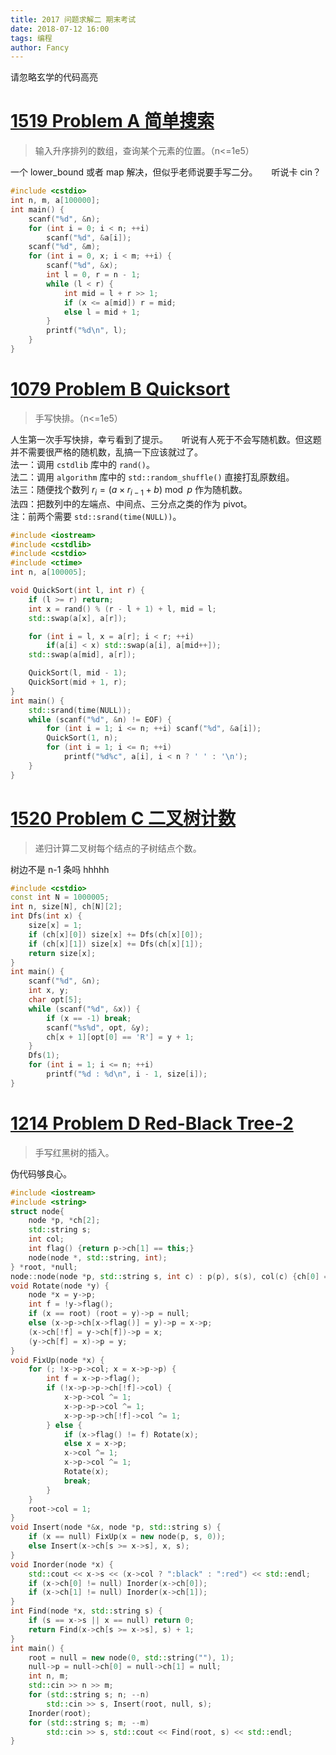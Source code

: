 ```yaml
---
title: 2017 问题求解二 期末考试
date: 2018-07-12 16:00
tags: 编程
author: Fancy
---
```


请忽略玄学的代码高亮

# [1519 Problem A 简单搜索](http://114.212.10.47:8084/problem.php?cid=1039&pid=0)

> 输入升序排列的数组，查询某个元素的位置。（n<=1e5）

一个 lower_bound 或者 map 解决，但似乎老师说要手写二分。
　
听说卡 cin？

```cpp
#include <cstdio>
int n, m, a[100000];
int main() {
    scanf("%d", &n);
    for (int i = 0; i < n; ++i)
        scanf("%d", &a[i]);
    scanf("%d", &m);
    for (int i = 0, x; i < m; ++i) {
        scanf("%d", &x);
        int l = 0, r = n - 1;
        while (l < r) {
            int mid = l + r >> 1;
            if (x <= a[mid]) r = mid;
            else l = mid + 1;
        }
        printf("%d\n", l);
    }
}
```

# [1079 Problem B Quicksort](http://114.212.10.47:8084/problem.php?cid=1039&pid=1)

> 手写快排。（n<=1e5）

人生第一次手写快排，幸亏看到了提示。
　
听说有人死于不会写随机数。但这题并不需要很严格的随机数，乱搞一下应该就过了。  
法一：调用 `cstdlib` 库中的 `rand()`。  
法二：调用 `algorithm` 库中的 `std::random_shuffle()` 直接打乱原数组。  
法三：随便找个数列 $r_i = (a\times r_{i-1} + b)\bmod p$ 作为随机数。  
法四：把数列中的左端点、中间点、三分点之类的作为 pivot。  
注：前两个需要 `std::srand(time(NULL))`。

```cpp
#include <iostream>
#include <cstdlib>
#include <cstdio>
#include <ctime>
int n, a[100005];

void QuickSort(int l, int r) {
    if (l >= r) return;
    int x = rand() % (r - l + 1) + l, mid = l;
    std::swap(a[x], a[r]);

    for (int i = l, x = a[r]; i < r; ++i)
        if(a[i] < x) std::swap(a[i], a[mid++]);
    std::swap(a[mid], a[r]);

    QuickSort(l, mid - 1);
    QuickSort(mid + 1, r);
}
int main() {
    std::srand(time(NULL));
    while (scanf("%d", &n) != EOF) {
        for (int i = 1; i <= n; ++i) scanf("%d", &a[i]);
        QuickSort(1, n);
        for (int i = 1; i <= n; ++i)
            printf("%d%c", a[i], i < n ? ' ' : '\n');
    }
}
```

# [1520 Problem C 二叉树计数](http://114.212.10.47:8084/problem.php?cid=1039&pid=2)

> 递归计算二叉树每个结点的子树结点个数。

树边不是 n-1 条吗 hhhhh

```cpp
#include <cstdio>
const int N = 1000005;
int n, size[N], ch[N][2];
int Dfs(int x) {
    size[x] = 1;
    if (ch[x][0]) size[x] += Dfs(ch[x][0]);
    if (ch[x][1]) size[x] += Dfs(ch[x][1]);
    return size[x];
}
int main() {
    scanf("%d", &n);
    int x, y;
    char opt[5];
    while (scanf("%d", &x)) {
        if (x == -1) break;
        scanf("%s%d", opt, &y);
        ch[x + 1][opt[0] == 'R'] = y + 1;
    }
    Dfs(1);
    for (int i = 1; i <= n; ++i)
        printf("%d : %d\n", i - 1, size[i]);
}
```

# [1214 Problem D Red-Black Tree-2](http://114.212.10.47:8084/problem.php?cid=1039&pid=3)

> 手写红黑树的插入。

伪代码够良心。

```cpp
#include <iostream>
#include <string>
struct node{
    node *p, *ch[2];
    std::string s;
    int col;
    int flag() {return p->ch[1] == this;}
    node(node *, std::string, int);
} *root, *null;
node::node(node *p, std::string s, int c) : p(p), s(s), col(c) {ch[0] = ch[1] = null;}
void Rotate(node *y) {
    node *x = y->p;
    int f = !y->flag();
    if (x == root) (root = y)->p = null;
    else (x->p->ch[x->flag()] = y)->p = x->p;
    (x->ch[!f] = y->ch[f])->p = x;
    (y->ch[f] = x)->p = y;
}
void FixUp(node *x) {
    for (; !x->p->col; x = x->p->p) {
        int f = x->p->flag();
        if (!x->p->p->ch[!f]->col) {
            x->p->col ^= 1;
            x->p->p->col ^= 1;
            x->p->p->ch[!f]->col ^= 1;
        } else {
            if (x->flag() != f) Rotate(x);
            else x = x->p;
            x->col ^= 1;
            x->p->col ^= 1;
            Rotate(x);
            break;
        }
    }
    root->col = 1;
}
void Insert(node *&x, node *p, std::string s) {
    if (x == null) FixUp(x = new node(p, s, 0));
    else Insert(x->ch[s >= x->s], x, s);
}
void Inorder(node *x) {
    std::cout << x->s << (x->col ? ":black" : ":red") << std::endl;
    if (x->ch[0] != null) Inorder(x->ch[0]);
    if (x->ch[1] != null) Inorder(x->ch[1]);
}
int Find(node *x, std::string s) {
    if (s == x->s || x == null) return 0;
    return Find(x->ch[s >= x->s], s) + 1;
}
int main() {
    root = null = new node(0, std::string(""), 1);
    null->p = null->ch[0] = null->ch[1] = null;
    int n, m;
    std::cin >> n >> m;
    for (std::string s; n; --n)
        std::cin >> s, Insert(root, null, s);
    Inorder(root);
    for (std::string s; m; --m)
        std::cin >> s, std::cout << Find(root, s) << std::endl;
}
```